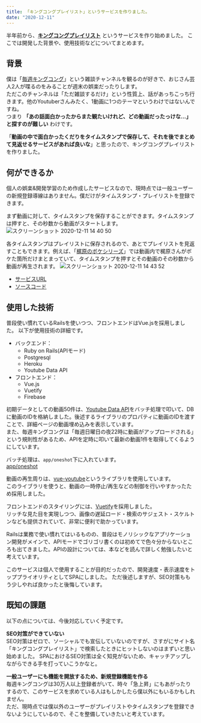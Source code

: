 ```yaml
---
title: 「キングコングプレイリスト」というサービスを作りました。
date: "2020-12-11"
---
```


半年前から、**[キングコングプレイリスト](https://playlist-2bf49.web.app/)** というサービスを作り始めました。
ここでは開発した背景や、使用技術などについてまとめます。

## 背景
僕は「[毎週キングコング](https://www.youtube.com/user/mainichikingkong)」という雑談チャンネルを観るのが好きで、おじさん芸人2人が喋るのをみることが週末の娯楽だったりします。  
ただこのチャンネルは「ただ雑談するだけ」という性質上、話があっちこっち行きます。他のYoutuberさんみたく、1動画に1つのテーマというわけではないんですね。  
つまり **「あの話面白かったからまた観たいけれど、どの動画だったっけな...」と探すのが難しい** わけです。

「**動画の中で面白かったくだりをタイムスタンプで保存して、それを後でまとめて見返せるサービスがあれば良いな**」と思ったので、キングコングプレイリストを作りました。

## 何ができるか
個人の娯楽&開発学習のため作成したサービスなので、現時点では一般ユーザーの新規登録導線はありません。僕だけがタイムスタンプ・プレイリストを登録できます。

まず動画に対して、タイムスタンプを保存することができます。タイムスタンプは押すと、その秒数から動画がスタートします。
![スクリーンショット 2020-12-11 14 40 50](https://user-images.githubusercontent.com/33926355/101867659-0abec980-3bbf-11eb-89ea-b6ce4236f639.png)

各タイムスタンプはプレイリストに保存されるので、あとでプレイリストを見返すこともできます。例えば、「[梶原のボケシリーズ](https://playlist-2bf49.web.app/playlists/2)」では動画内で梶原さんがボケた箇所だけまとまっていて、タイムスタンプを押すとその動画のその秒数から動画が再生されます。
![スクリーンショット 2020-12-11 14 43 52](https://user-images.githubusercontent.com/33926355/101867817-68ebac80-3bbf-11eb-93b0-52edfc5f049e.png)

- [サービスURL](https://playlist-2bf49.web.app)
- [ソースコード](https://github.com/kenzoukenzou/kingkong_playlist)

## 使用した技術

普段使い慣れているRailsを使いつつ、フロントエンドはVue.jsを採用しました。
以下が使用技術の詳細です。

- バックエンド：
  - Ruby on Rails(APIモード)
  - Postgresql
  - Heroku
  - Youtube Data API
- フロントエンド：
  - Vue.js
  - Vuetify
  - Firebase

初期データとしての動画50件は、[Youtube Data API](https://developers.google.com/youtube/v3)をバッチ処理で叩いて、DBに動画のIDを格納しました。後述するライブラリのプロパティに動画のIDを渡すことで、詳細ページの動画埋め込みを表示しています。  
また、毎週キングコングは「毎週日曜日の夜22時に動画がアップロードされる」という規則性があるため、APIを定時に叩いて最新の動画1件を取得してくるようにしています。

バッチ処理は、`app/oneshot`下に入れています。  
[app/oneshot](https://github.com/kenzoukenzou/kingkong_playlist/tree/master/backend/app/oneshot)

動画の再生周りは、[vue-youtube](https://github.com/anteriovieira/vue-youtube)というライブラリを使用しています。  
このライブラリを使うと、動画の一時停止/再生などの制御を行いやすかったため採用しました。

フロントエンドのスタイリングには、[Vuetify](https://vuetifyjs.com/)を採用しました。  
リッチな見た目を実現しつつ、画像の遅延ロード・検索のサジェスト・スケルトンなども提供されていて、非常に便利で助かっています。

Railsは業務で使い慣れてはいるものの、普段はモノリシックなアプリケーション開発がメインで、APIモードでゴリゴリ書くのは初めてで色々分からないところも出てきました。APIの設計については、本などを読んで詳しく勉強したいと考えています。

このサービスは個人で使用することが目的だったので、開発速度・表示速度をトッププライオリティとしてSPAにしました。
ただ後述しますが、SEO対策ももう少しやれば良かったと後悔しています。

## 既知の課題

以下の点については、今後対応していく予定です。

**SEO対策ができていない**  
SEO対策はゼロで、ソーシャルでも宣伝していないのですが、さすがにサイト名「キングコングプレイリスト」で検索したときにヒットしないのはまずいと思い始めました。
SPAにおけるSEO対策は全く知見がないため、キャッチアップしながらできる手を打っていこうかなと。

**一般ユーザーにも機能を開放するため、新規登録機能を作る**  
毎週キングコングは30万人以上登録者がいて、時々「急上昇」にもあがったりするので、このサービスを求めている人はもしかしたら僕以外にもいるかもしれません。  
ただ、現時点では僕以外のユーザーがプレイリストやタイムスタンプを登録できないようにしているので、そこを整備していきたいと考えています。

